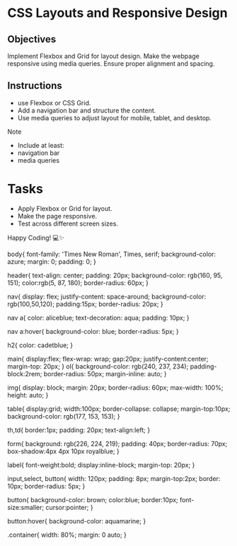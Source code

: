 # CSS Layouts and Responsive Design

## Objectives

Implement Flexbox and Grid for layout design.
Make the webpage responsive using media queries.
Ensure proper alignment and spacing.

## Instructions

- use Flexbox or CSS Grid.
- Add a navigation bar and structure the content.
- Use media queries to adjust layout for mobile, tablet, and desktop.

>[!NOTE]
>  - Include at least:
>  - navigation bar
>  - media queries

# Tasks

- Apply Flexbox or Grid for layout.
- Make the page responsive.
- Test across different screen sizes.

Happy Coding! 💻✨


body{
    font-family: 'Times New Roman', Times, serif;
    background-color: azure;
    margin: 0;
    padding: 0;
}

header{
    text-align: center;
    padding: 20px;
    background-color: rgb(160, 95, 151);
    color:rgb(5, 87, 180);
    border-radius: 60px;
}

nav{
    display: flex;
    justify-content: space-around;
    background-color: rgb(100,50,120);
    padding:15px;
    border-radius: 20px;
}

nav a{
    color: aliceblue;
    text-decoration: aqua;
    padding: 10px;
}

nav a:hover{
    background-color: blue;
    border-radius: 5px;
}

h2{
    color: cadetblue;
}

main{
    display:flex;
    flex-wrap: wrap;
    gap:20px;
    justify-content:center;
    margin-top: 20px;
}
ol{
    background-color: rgb(240, 237, 234);
    padding-block:2rem;
    border-radius: 50px;
    margin-inline: auto;
}

img{
    display: block;
    margin: 20px;
    border-radius: 60px;
    max-width: 100%;
    height: auto;
}

table{
    display:grid;
    width:100px;
    border-collapse: collapse;
    margin-top:10px;
    background-color: rgb(177, 153, 153);
}

th,td{
    border:1px;
    padding: 20px;
    text-align:left;
}

form{
    background: rgb(226, 224, 219);
    padding: 40px;
    border-radius: 70px;
    box-shadow:4px 4px 10px royalblue;
}

label{
    font-weight:bold;
    display:inline-block;
    margin-top: 20px;
}

input,select, button{
    width: 120px;
    padding: 8px;
    margin-top:2px;
    border: 10px;
    border-radius: 5px;
}

button{
    background-color: brown;
    color:blue;
    border:10px;
    font-size:smaller;
    cursor:pointer;
}

button:hover{
    background-color: aquamarine;
}

.container{
    width: 80%;
    margin: 0 auto;
}
